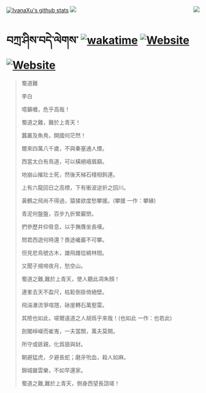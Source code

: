 [![IvanaXu's github stats](https://github-readme-stats.vercel.app/api?username=IvanaXu&theme=gradient)](https://github.com/anuraghazra/github-readme-stats)
<img align="right" src="https://github-readme-stats.vercel.app/api/top-langs/?username=IvanaXu&langs_count=8&theme=gradient" />
<img src="https://github-readme-stats.vercel.app/api/wakatime?username=IvanaXu&layout=compact&langs_count=8&theme=gradient&custom_title=Programming~Times/SinceJul.29.2021" />
# བཀྲ་ཤིས་བདེ་ལེགས་	[![wakatime](https://wakatime.com/badge/user/5043ee4a-e361-4607-9d47-d557f2005d05.svg)](https://wakatime.com/@5043ee4a-e361-4607-9d47-d557f2005d05)	[![Website](https://img.shields.io/website?label=tianchi&up_color=orange&up_message=IvanaXu&url=https%3A%2F%2Fshields.io)](https://tianchi.aliyun.com/home/science/scienceDetail?userId=1095279182618)	[![Website](https://img.shields.io/website?label=yuque&up_color=green&up_message=IvanaXu&url=https%3A%2F%2Fshields.io)](https://www.yuque.com/ivanaxu)
> 蜀道難
> 
> 李白
> 
> 噫籲嚱，危乎高哉！
> 
> 蜀道之難，難於上青天！
> 
> 蠶叢及魚鳧，開國何茫然！
> 
> 爾來四萬八千歲，不與秦塞通人煙。
> 
> 西當太白有鳥道，可以橫絕峨眉巔。
> 
> 地崩山摧壯士死，然後天梯石棧相鉤連。
> 
> 上有六龍回日之高標，下有衝波逆折之回川。
> 
> 黃鶴之飛尚不得過，猿猱欲度愁攀援。(攀援 一作：攀緣)
> 
> 青泥何盤盤，百步九折縈巖巒。
> 
> 捫參歷井仰脅息，以手撫膺坐長嘆。
> 
> 問君西遊何時還？畏途巉巖不可攀。
> 
> 但見悲鳥號古木，雄飛雌從繞林間。
> 
> 又聞子規啼夜月，愁空山。
> 
> 蜀道之難,難於上青天，使人聽此凋朱顏！
> 
> 連峯去天不盈尺，枯鬆倒掛倚絕壁。
> 
> 飛湍瀑流爭喧豗，砯崖轉石萬壑雷。
> 
> 其險也如此，嗟爾遠道之人胡爲乎來哉！(也如此 一作：也若此)
> 
> 劍閣崢嶸而崔嵬，一夫當關，萬夫莫開。
> 
> 所守或匪親，化爲狼與豺。
> 
> 朝避猛虎，夕避長蛇；磨牙吮血，殺人如麻。
> 
> 錦城雖雲樂，不如早還家。
> 
> 蜀道之難,難於上青天，側身西望長諮嗟！
>